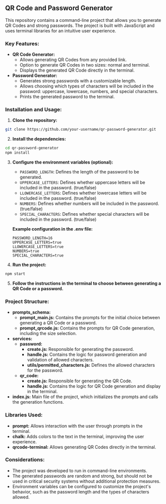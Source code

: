## QR Code and Password Generator

This repository contains a command-line project that allows you to generate QR Codes and strong passwords. The project is built with JavaScript and uses terminal libraries for an intuitive user experience.

### Key Features:

- **QR Code Generator:**
    - Allows generating QR Codes from any provided link.
    - Option to generate QR Codes in two sizes: normal and terminal.
    - Displays the generated QR Code directly in the terminal.
- **Password Generator:**
    - Generates strong passwords with a customizable length.
    - Allows choosing which types of characters will be included in the password: uppercase, lowercase, numbers, and special characters.
    - Prints the generated password to the terminal.

### Installation and Usage:

1. **Clone the repository:**

```bash
git clone https://github.com/your-username/qr-password-generator.git
```

2. **Install the dependencies:**

```bash
cd qr-password-generator
npm install
```

3. **Configure the environment variables (optional):**

   - `PASSWORD_LENGTH`: Defines the length of the password to be generated.
   - `UPPERCASE_LETTERS`: Defines whether uppercase letters will be included in the password. (true/false)
   - `LLOWERCASE_LETTERS`: Defines whether lowercase letters will be included in the password. (true/false)
   - `NUMBERS`: Defines whether numbers will be included in the password. (true/false)
   - `SPECIAL_CHARACTERS`: Defines whether special characters will be included in the password. (true/false)

   **Example configuration in the .env file:**

   ```
   PASSWORD_LENGTH=16
   UPPERCASE_LETTERS=true
   LLOWERCASE_LETTERS=true
   NUMBERS=true
   SPECIAL_CHARACTERS=true
   ```

4. **Run the project:**

```bash
npm start
```

5. **Follow the instructions in the terminal to choose between generating a QR Code or a password.**

### Project Structure:

- **prompts_schema:**
    - **prompt_main.js:** Contains the prompts for the initial choice between generating a QR Code or a password.
    - **prompt_qrcode.js:** Contains the prompts for QR Code generation, including the size selection.
- **services:**
    - **password:**
        - **create.js:** Responsible for generating the password.
        - **handle.js:** Contains the logic for password generation and validation of allowed characters.
        - **utils/permitted_characters.js:** Defines the allowed characters for the password.
    - **qr_code:**
        - **create.js:** Responsible for generating the QR Code.
        - **handle.js:** Contains the logic for QR Code generation and display in the terminal.
- **index.js:** Main file of the project, which initializes the prompts and calls the generation functions.

### Libraries Used:

- **prompt:** Allows interaction with the user through prompts in the terminal.
- **chalk:** Adds colors to the text in the terminal, improving the user experience.
- **qrcode-terminal:** Allows generating QR Codes directly in the terminal.

### Considerations:

- The project was developed to run in command-line environments.
- The generated passwords are random and strong, but should not be used in critical security systems without additional protection measures.
- Environment variables can be configured to customize the project's behavior, such as the password length and the types of characters allowed.

